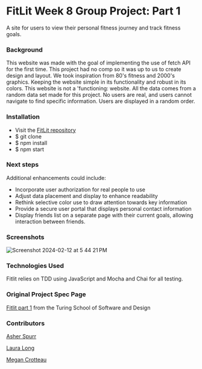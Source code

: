 # FitLit Week 8 Group Project: Part 1
A site for users to view their personal fitness journey and track fitness goals.

### Background 
This website was made with the goal of implementing the use of fetch API for the first time. This project had no comp so it was up to us to create  design and layout. We took inspiration from 80's fitness and 2000's graphics. Keeping the website simple in its functionality and robust in its colors. This website is not a 'functioning: website. All the data comes from a random data set made for this project. No users are real, and users cannot navigate to find specific information. Users are displayed in a random order.

### Installation
- Visit the [FitLit repository](https://github.com/AsherSpurr/fitlit)
- $ git clone
- $ npm install
- $ npm start

### Next steps 
Additional enhancements could include:
- Incorporate user authorization for real people to use
- Adjust data placement and display to enhance readability
- Rethink selective color use to draw attention towards key information
- Provide a secure user portal that displays personal contact information
- Display friends list on a separate page with their current goals, allowing interaction between friends.

### Screenshots
![Screenshot 2024-02-12 at 5 44 21 PM](https://github.com/AsherSpurr/fitlit/assets/144856487/cefcfe08-ebfa-4fb5-a610-14ef913e60c0)

### Technologies Used
Fitlit relies on TDD using JavaScript and Mocha and Chai for all testing.

### Original Project Spec Page
[Fitlit part 1](https://frontend.turing.edu/projects/module-2/fitlit-part-one-agile.html) from the Turing School of Software and Design

### Contributors 
[Asher Spurr](https://github.com/AsherSpurr)

[Laura Long](https://github.com/lalonggone)

[Megan Crotteau](https://github.com/crotteau)
